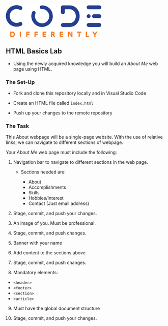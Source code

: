 <img  src="../code-diff-logo.png" alt="Code Differently Logo" style="height:100px; width:300px;">

## HTML Basics Lab

- Using the newly acquired knowledge you will build an *About Me* web page using HTML.


### The Set-Up

- Fork and clone  this repository locally and in Visual Studio Code

- Create an HTML file called `index.html`

- Push up your changes to the remote repository



### The Task

This About webpage will be a single-page website. With the use of relative links, we can navigate to different sections of webpage. 

Your *About Me* web page must include the following:

1. Navigation bar to navigate to different sections in the web page. 

    - Sections needed are:

        - About
        - Accomplishments
        - Skills
        - Hobbies/Interest
        - Contact (Just email address)

2. Stage, commit, and push your changes.

3. An image of you. Must be professional. 

4. Stage, commit, and push changes.

5. Banner with your name

6. Add content to the sections above

7. Stage, commit, and push changes.

8. Mandatory elements:

- `<header>`
- `<footer>`
- `<section>`
- `<article>`

9. Must have the global document structure

10. Stage, commit, and push your changes. 

